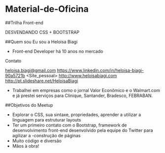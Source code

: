 # Material-de-Oficina

##Trilha Front-end

DESVENDANDO CSS + BOOTSTRAP

##Quem sou
Eu sou a Heloisa Biagi 

- Front-end Developer há 10 anos no mercado

 Contato
 
<Email> heloisa.biagi@gmail.com
<LinkedIn> https://www.linkedin.com/in/heloisa-biagi-90a5721b
<Site_pessoal> http://www.heloisabiagi.com
<Slideshare> http://pt.slideshare.net/HeloisaBiagi


- Trabalhei em empresas como o jornal Valor Econômico e o Walmart.com e
já prestei serviços para Clinique, Santander, Bradesco, FEBRABAN. 

##Objetivos do Meetup

- Explorar o CSS, sua sintaxe, propriedades, aprender a utilizar a linguagem para estruturar layouts
- Ter um primeiro contato com o Bootstrap, framework de desenvolvimento front-end desenvolvido pela equipe do Twitter para agilizar a -construção de páginas
- Muito código e diversão
- Mãos à obra!

